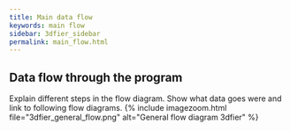 ```yaml
---
title: Main data flow
keywords: main flow
sidebar: 3dfier_sidebar
permalink: main_flow.html
---
```


## Data flow through the program
Explain different steps in the flow diagram. Show what data goes were and link to following flow diagrams.
{% include imagezoom.html file="3dfier_general_flow.png" alt="General flow diagram 3dfier" %}
